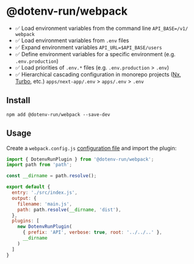 
# @dotenv-run/webpack

* ✅ Load environment variables from the command line `API_BASE=/v1/ webpack`
* ✅ Load environment variables from `.env` files
* ✅ Expand environment variables `API_URL=$API_BASE/users`
* ✅ Define environment variables for a specific environment (e.g. `.env.production`)
* ✅ Load priorities of `.env.*` files (e.g. `.env.production` > `.env`)
* ✅ Hierarchical cascading configuration in monorepo projects ([Nx](https://nx.dev), [Turbo](https://turbo.build/), etc.) 
 `apps/next-app/.env` > `apps/.env` > `.env`


## Install

```console
npm add @dotenv-run/webpack --save-dev
```

## Usage

Create a `webpack.config.js` [configuration file](https://www.webpackjs.org/guide/en/#configuration-files) and import the plugin:

```js
import { DotenvRunPlugin } from '@dotenv-run/webpack';
import path from 'path';

const __dirname = path.resolve();

export default {
  entry: './src/index.js',
  output: {
    filename: 'main.js',
    path: path.resolve(__dirname, 'dist'),
  },
  plugins: [
    new DotenvRunPlugin(
      { prefix: 'API', verbose: true, root: '../../..' },
      __dirname
    )
  ]
}
```


